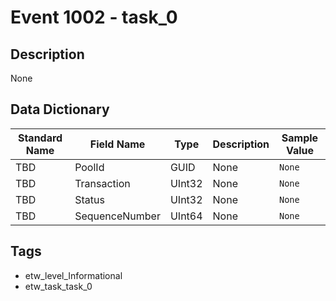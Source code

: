 # Event 1002 - task_0

## Description
None

## Data Dictionary
|Standard Name|Field Name|Type|Description|Sample Value|
|---|---|---|---|---|
|TBD|PoolId|GUID|None|`None`|
|TBD|Transaction|UInt32|None|`None`|
|TBD|Status|UInt32|None|`None`|
|TBD|SequenceNumber|UInt64|None|`None`|

## Tags
* etw_level_Informational
* etw_task_task_0